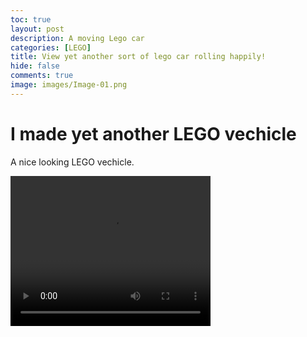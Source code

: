 ```yaml
---
toc: true
layout: post
description: A moving Lego car
categories: [LEGO]
title: View yet another sort of lego car rolling happily!  
hide: false
comments: true
image: images/Image-01.png
---
```



# I made yet another LEGO vechicle

A nice looking LEGO vechicle.

<video width="320" height="240" controls>
  <source src="https://user-images.githubusercontent.com/109825703/183528229-4830893c-51e7-4ffc-a11b-3cb4b8bbe91c.mp4" type="video/mp4">
</video>
